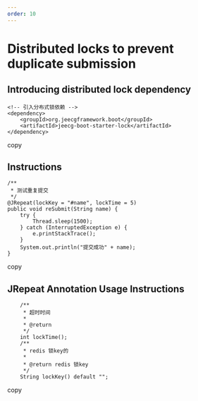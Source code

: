 ```yaml
---
order: 10
---
```


# Distributed locks to prevent duplicate submission

## Introducing distributed lock dependency

```
<!-- 引入分布式锁依赖 -->
<dependency>
    <groupId>org.jeecgframework.boot</groupId>
    <artifactId>jeecg-boot-starter-lock</artifactId>
</dependency>
```

copy

## Instructions

```
/**
 * 测试重复提交
 */
@JRepeat(lockKey = "#name", lockTime = 5)
public void reSubmit(String name) {
    try {
        Thread.sleep(1500);
    } catch (InterruptedException e) {
        e.printStackTrace();
    }
    System.out.println("提交成功" + name);
}
```

copy

## JRepeat Annotation Usage Instructions

```
    /**
     * 超时时间
     *
     * @return
     */
    int lockTime();
    /**
     * redis 锁key的
     *
     * @return redis 锁key
     */
    String lockKey() default "";
```

copy
